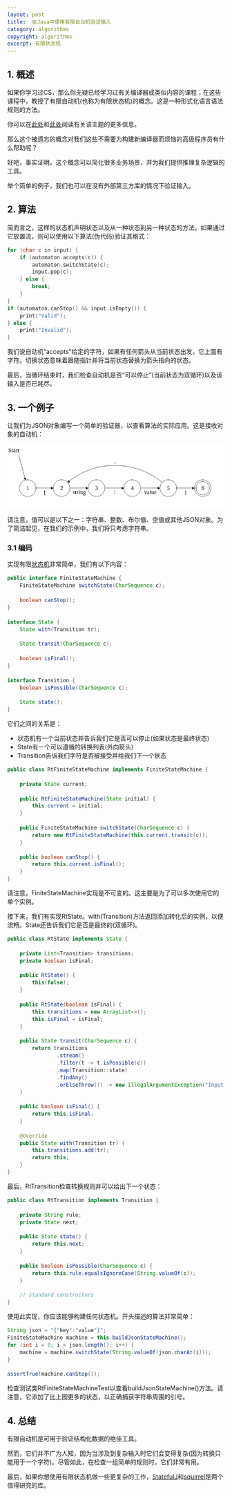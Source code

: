 ```yaml
---
layout: post
title:  在Java中使用有限自动机验证输入
category: algorithms
copyright: algorithms
excerpt: 有限状态机
---
```


## 1. 概述

如果你学习过CS，那么你无疑已经学习过有关编译器或类似内容的课程；在这些课程中，教授了有限自动机(也称为有限状态机)的概念。这是一种形式化语言语法规则的方法。

你可以在[此处](https://www.cs.rochester.edu/u/nelson/courses/csc_173/fa/fa.html)和[此处](https://en.wikipedia.org/wiki/Deterministic_finite_automaton)阅读有关该主题的更多信息。

那么这个被遗忘的概念对我们这些不需要为构建新编译器而烦恼的高级程序员有什么帮助呢？

好吧，事实证明，这个概念可以简化很多业务场景，并为我们提供推理复杂逻辑的工具。

举个简单的例子，我们也可以在没有外部第三方库的情况下验证输入。

## 2. 算法

简而言之，这样的状态机声明状态以及从一种状态到另一种状态的方法。如果通过它放置流，则可以使用以下算法(伪代码)验证其格式：

```c
for (char c in input) {
    if (automaton.accepts(c)) {
        automaton.switchState(c);
        input.pop(c);
    } else {
        break;
    }
}
if (automaton.canStop() && input.isEmpty()) {
    print("Valid");
} else {
    print("Invalid");
}
```

我们说自动机“accepts”给定的字符，如果有任何箭头从当前状态出发，它上面有字符。切换状态意味着跟随指针并将当前状态替换为箭头指向的状态。

最后，当循环结束时，我们检查自动机是否“可以停止”(当前状态为双循环)以及该输入是否已耗尽。

## 3. 一个例子

让我们为JSON对象编写一个简单的验证器，以查看算法的实际应用。这是接收对象的自动机：

![](/assets/images/2025/algorithms/javafiniteautomata01.png)

请注意，值可以是以下之一：字符串、整数、布尔值、空值或其他JSON对象。为了简洁起见，在我们的示例中，我们将只考虑字符串。

### 3.1 编码

实现有限[状态机](https://www.baeldung.com/cs/state-machines)非常简单，我们有以下内容：

```java
public interface FiniteStateMachine {
    FiniteStateMachine switchState(CharSequence c);

    boolean canStop();
}

interface State {
    State with(Transition tr);

    State transit(CharSequence c);

    boolean isFinal();
}

interface Transition {
    boolean isPossible(CharSequence c);

    State state();
}
```

它们之间的关系是：

-   状态机有一个当前状态并告诉我们它是否可以停止(如果状态是最终状态)
-   State有一个可以遵循的转换列表(外向箭头)
-   Transition告诉我们字符是否被接受并给我们下一个状态

```java
public class RtFiniteStateMachine implements FiniteStateMachine {

    private State current;

    public RtFiniteStateMachine(State initial) {
        this.current = initial;
    }

    public FiniteStateMachine switchState(CharSequence c) {
        return new RtFiniteStateMachine(this.current.transit(c));
    }

    public boolean canStop() {
        return this.current.isFinal();
    }
}
```

请注意，FiniteStateMachine实现是不可变的。这主要是为了可以多次使用它的单个实例。

接下来，我们有实现RtState。with(Transition)方法返回添加转化后的实例，以便流畅。State还告诉我们它是否是最终的(双循环)。

```java
public class RtState implements State {

    private List<Transition> transitions;
    private boolean isFinal;

    public RtState() {
        this(false);
    }

    public RtState(boolean isFinal) {
        this.transitions = new ArrayList<>();
        this.isFinal = isFinal;
    }

    public State transit(CharSequence c) {
        return transitions
                .stream()
                .filter(t -> t.isPossible(c))
                .map(Transition::state)
                .findAny()
                .orElseThrow(() -> new IllegalArgumentException("Input not accepted: " + c));
    }

    public boolean isFinal() {
        return this.isFinal;
    }

    @Override
    public State with(Transition tr) {
        this.transitions.add(tr);
        return this;
    }
}
```

最后，RtTransition检查转换规则并可以给出下一个状态：

```java
public class RtTransition implements Transition {

    private String rule;
    private State next;

    public State state() {
        return this.next;
    }

    public boolean isPossible(CharSequence c) {
        return this.rule.equalsIgnoreCase(String.valueOf(c));
    }

    // standard constructors
}
```

使用此实现，你应该能够构建任何状态机。开头描述的算法非常简单：

```java
String json = "{"key":"value"}";
FiniteStateMachine machine = this.buildJsonStateMachine();
for (int i = 0; i < json.length(); i++) {
    machine = machine.switchState(String.valueOf(json.charAt(i)));
}
 
assertTrue(machine.canStop());
```

检查测试类RtFiniteStateMachineTest以查看buildJsonStateMachine()方法。请注意，它添加了比上图更多的状态，以正确捕获字符串周围的引号。

## 4. 总结

有限自动机是可用于验证结构化数据的绝佳工具。

然而，它们并不广为人知，因为当涉及到复杂输入时它们会变得复杂(因为转换只能用于一个字符)。尽管如此，在检查一组简单的规则时，它们非常有用。

最后，如果你想使用有限状态机做一些更复杂的工作，[StatefulJ](https://github.com/statefulj/statefulj)和[squirrel](https://github.com/hekailiang/squirrel)是两个值得研究的库。